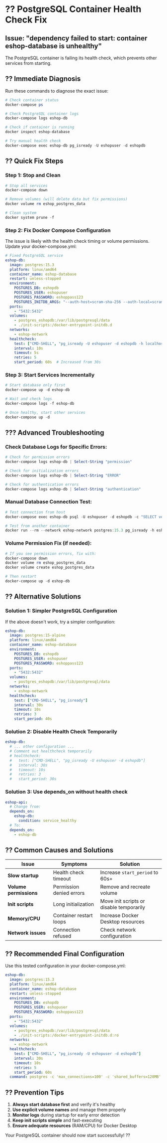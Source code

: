 # ?? PostgreSQL Container Health Check Fix

## Issue: "dependency failed to start: container eshop-database is unhealthy"

The PostgreSQL container is failing its health check, which prevents other services from starting.

## ?? **Immediate Diagnosis**

Run these commands to diagnose the exact issue:

```powershell
# Check container status
docker-compose ps

# Check PostgreSQL container logs
docker-compose logs eshop-db

# Check if container is running
docker inspect eshop-database

# Try manual health check
docker-compose exec eshop-db pg_isready -U eshopuser -d eshopdb
```

## ?? **Quick Fix Steps**

### **Step 1: Stop and Clean**
```powershell
# Stop all services
docker-compose down

# Remove volumes (will delete data but fix permissions)
docker volume rm eshop_postgres_data

# Clean system
docker system prune -f
```

### **Step 2: Fix Docker Compose Configuration**
The issue is likely with the health check timing or volume permissions. Update your docker-compose.yml:

```yaml
# Fixed PostgreSQL service
eshop-db:
  image: postgres:15.3
  platform: linux/amd64
  container_name: eshop-database
  restart: unless-stopped
  environment:
    POSTGRES_DB: eshopdb
    POSTGRES_USER: eshopuser
    POSTGRES_PASSWORD: eshoppass123
    POSTGRES_INITDB_ARGS: "--auth-host=scram-sha-256 --auth-local=scram-sha-256"
  ports:
    - "5432:5432"
  volumes:
    - postgres_eshopdb:/var/lib/postgresql/data
    - ./init-scripts:/docker-entrypoint-initdb.d
  networks:
    - eshop-network
  healthcheck:
    test: ["CMD-SHELL", "pg_isready -U eshopuser -d eshopdb -h localhost"]
    interval: 10s
    timeout: 5s
    retries: 5
    start_period: 60s  # Increased from 30s
```

### **Step 3: Start Services Incrementally**
```powershell
# Start database only first
docker-compose up -d eshop-db

# Wait and check logs
docker-compose logs -f eshop-db

# Once healthy, start other services
docker-compose up -d
```

## ??? **Advanced Troubleshooting**

### **Check Database Logs for Specific Errors:**
```powershell
# Check for permission errors
docker-compose logs eshop-db | Select-String "permission"

# Check for initialization errors
docker-compose logs eshop-db | Select-String "ERROR"

# Check for authentication errors
docker-compose logs eshop-db | Select-String "authentication"
```

### **Manual Database Connection Test:**
```powershell
# Test connection from host
docker-compose exec eshop-db psql -U eshopuser -d eshopdb -c "SELECT version();"

# Test from another container
docker run --rm --network eshop-network postgres:15.3 pg_isready -h eshop-db -U eshopuser -d eshopdb
```

### **Volume Permission Fix (if needed):**
```powershell
# If you see permission errors, fix with:
docker-compose down
docker volume rm eshop_postgres_data
docker volume create eshop_postgres_data

# Then restart
docker-compose up -d eshop-db
```

## ?? **Alternative Solutions**

### **Solution 1: Simpler PostgreSQL Configuration**
If the above doesn't work, try a simpler configuration:

```yaml
eshop-db:
  image: postgres:15-alpine
  platform: linux/amd64
  container_name: eshop-database
  environment:
    POSTGRES_DB: eshopdb
    POSTGRES_USER: eshopuser
    POSTGRES_PASSWORD: eshoppass123
  ports:
    - "5432:5432"
  volumes:
    - postgres_eshopdb:/var/lib/postgresql/data
  networks:
    - eshop-network
  healthcheck:
    test: ["CMD-SHELL", "pg_isready"]
    interval: 30s
    timeout: 10s
    retries: 3
    start_period: 40s
```

### **Solution 2: Disable Health Check Temporarily**
```yaml
eshop-db:
  # ... other configuration ...
  # Comment out healthcheck temporarily
  # healthcheck:
  #   test: ["CMD-SHELL", "pg_isready -U eshopuser -d eshopdb"]
  #   interval: 30s
  #   timeout: 10s
  #   retries: 3
  #   start_period: 30s
```

### **Solution 3: Use depends_on without health check**
```yaml
eshop-api:
  # Change from:
  depends_on:
    eshop-db:
      condition: service_healthy
  # To:
  depends_on:
    - eshop-db
```

## ?? **Common Causes and Solutions**

| Issue | Symptoms | Solution |
|-------|----------|----------|
| **Slow startup** | Health check timeout | Increase `start_period` to 60s+ |
| **Volume permissions** | Permission denied errors | Remove and recreate volume |
| **Init scripts** | Long initialization | Move init scripts or disable temporarily |
| **Memory/CPU** | Container restart loops | Increase Docker Desktop resources |
| **Network issues** | Connection refused | Check network configuration |

## ?? **Recommended Final Configuration**

Use this tested configuration in your docker-compose.yml:

```yaml
eshop-db:
  image: postgres:15.3
  platform: linux/amd64
  container_name: eshop-database
  restart: unless-stopped
  environment:
    POSTGRES_DB: eshopdb
    POSTGRES_USER: eshopuser
    POSTGRES_PASSWORD: eshoppass123
  ports:
    - "5432:5432"
  volumes:
    - postgres_eshopdb:/var/lib/postgresql/data
    - ./init-scripts:/docker-entrypoint-initdb.d:ro
  networks:
    - eshop-network
  healthcheck:
    test: ["CMD-SHELL", "pg_isready -U eshopuser -d eshopdb"]
    interval: 30s
    timeout: 10s
    retries: 5
    start_period: 60s
  command: postgres -c 'max_connections=100' -c 'shared_buffers=128MB'
```

## ?? **Prevention Tips**

1. **Always start database first** and verify it's healthy
2. **Use explicit volume names** and manage them properly
3. **Monitor logs** during startup for early error detection
4. **Keep init scripts simple** and fast-executing
5. **Ensure adequate resources** (RAM/CPU) for Docker Desktop

Your PostgreSQL container should now start successfully! ??